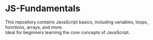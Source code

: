 # JS-Fundamentals

This repository contains JavaScript basics, including variables, loops, functions, arrays, and more.  
Ideal for beginners learning the core concepts of JavaScript.
